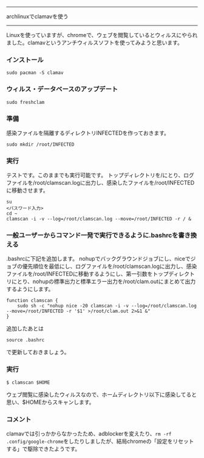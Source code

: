 


**************************************************


archlinuxでclamavを使う


**************************************************


Linuxを使っていますが、chromeで、ウェブを閲覧しているとウィルスにやられました。clamavというアンチウィルスソフトを使ってみようと思います。

### インストール

```
sudo pacman -S clamav
```

### ウィルス・データベースのアップデート

```
sudo freshclam
```

### 準備

感染ファイルを隔離するディレクトリINFECTEDを作っておきます。

```
sudo mkdir /root/INFECTED
```


### 実行

テストです。このままでも実行可能です。
トップディレクトリを/にとり、ログファイルを/root/clamscan.logに出力し、感染したファイルを/root/INFECTEDに移動させます。

```
su
<パスワード入力>
cd ~
clamscan -i -v --log=/root/clamscan.log --move=/root/INFECTED -r / &
```

### 一般ユーザーからコマンド一発で実行できるように.bashrcを書き換える

.bashrcに下記を追加します。
nohupでバックグラウンドジョブにし、niceでジョブの優先順位を最低にし、ログファイルを/root/clamscan.logに出力し、感染ファイルを/root/INFECTEDに移動するようにし、第一引数をトップディレクトリにとり、nohupの標準出力と標準エラー出力を/root/clam.outにまとめて出力するようにします。

```
function clamscan {
    sudo sh -c "nohup nice -20 clamscan -i -v --log=/root/clamscan.log --move=/root/INFECTED -r '$1' >/root/clam.out 2>&1 &"
}
```

追加したあとは
```
source .bashrc
```
で更新しておきましょう。

### 実行

```
$ clamscan $HOME
```

ウェブ閲覧に感染したウィルスなので、ホームディレクトリ以下に感染してると思い、$HOMEからスキャンします。

### コメント

clamavでは引っかからなかったため、adblockerを変えたり、`rm -rf .config/google-chrome`をしたりしましたが、結局chromeの「設定をリセットする」で駆除できたようです。
